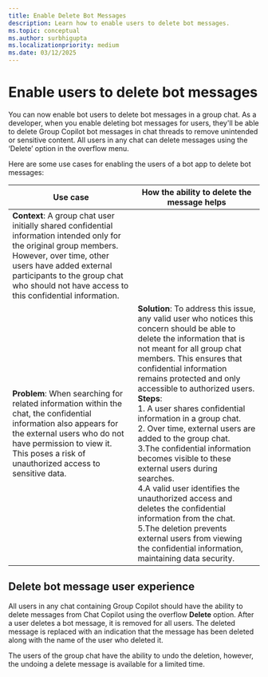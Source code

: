 ```yaml
---
title: Enable Delete Bot Messages
description: Learn how to enable users to delete bot messages.
ms.topic: conceptual
ms.author: surbhigupta
ms.localizationpriority: medium
ms.date: 03/12/2025
---
```


# Enable users to delete bot messages

You can now enable bot users to delete bot messages in a group chat. As a developer, when you enable deleting bot messages for users, they'll be able to delete Group Copilot bot messages in chat threads to remove unintended or sensitive content. All users in any chat can delete messages using the ‘Delete’ option in the overflow menu.

Here are some use cases for enabling the users of a bot app to delete bot messages:

| Use case | How the ability to delete the message helps |
| --- | --- |
| **Context**: A group chat user initially shared confidential information intended only for the original group members. However, over time, other users have added external participants to the group chat who should not have access to this confidential information. <br>
**Problem**: When searching for related information within the chat, the confidential information also appears for the external users who do not have permission to view it. This poses a risk of unauthorized access to sensitive data. | **Solution**: To address this issue, any valid user who notices this concern should be able to delete the information that is not meant for all group chat members. This ensures that confidential information remains protected and only accessible to authorized users. <br> **Steps**: <br> 1. A user shares confidential information in a group chat. <br> 2. Over time, external users are added to the group chat. <br> 3.The confidential information becomes visible to these external users during searches. <br> 4.A valid user identifies the unauthorized access and deletes the confidential information from the chat. <br> 5.The deletion prevents external users from viewing the confidential information, maintaining data security. |

## Delete bot message user experience

All users in any chat containing Group Copilot should have the ability to delete messages from Chat Copilot using the overflow **Delete** option. After a user deletes a bot message, it is removed for all users. The deleted message is replaced with an indication that the message has been deleted along with the name of the user who deleted it.

The users of the group chat have the ability to undo the deletion, however, the undoing a delete message is available for a limited time.

